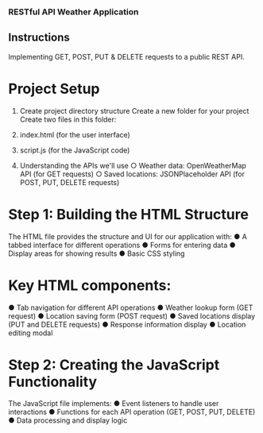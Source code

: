 ### RESTful API Weather Application 
## Instructions
Implementing GET, POST, PUT & DELETE requests to a public REST API. 

# Project Setup 
1. Create project directory structure 
 Create a new folder for your project 
 Create two files in this folder: 
 1. index.html (for the user interface) 
 2. script.js (for the JavaScript code) 

2. Understanding the APIs we'll use 
○ Weather data: OpenWeatherMap API (for GET requests) 
○ Saved locations: JSONPlaceholder API (for POST, PUT, DELETE requests) 

# Step 1: Building the HTML Structure 
The HTML file provides the structure and UI for our application with: 
● A tabbed interface for different operations 
● Forms for entering data 
● Display areas for showing results 
● Basic CSS styling 

# Key HTML components: 
● Tab navigation for different API operations 
● Weather lookup form (GET request) 
● Location saving form (POST request) 
● Saved locations display (PUT and DELETE requests) 
● Response information display 
● Location editing modal 

# Step 2: Creating the JavaScript Functionality 
The JavaScript file implements: 
● Event listeners to handle user interactions 
● Functions for each API operation (GET, POST, PUT, DELETE) 
● Data processing and display logic

